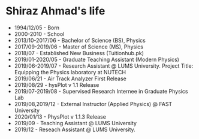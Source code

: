 Shiraz Ahmad's life
===============

- 1994/12/05 - Born
- 2000-2010 - School
- 2013/10-2017/06 - Bachelor of Science (BS), Physics
- 2017/09-2019/06 - Master of Science (MS), Physics
- 2018/07 - Established New Business (Tuitionhub.pk)
- 2019/01-2020/05 - Graduate Teaching Assistant (Modern Physics)
- 2019/06-2019/07 - Research Assistant @ LUMS University. Project Title: Equipping the Physics laboratory at NUTECH
- 2019/06/21 - Air Track Analyzer First Release
- 2019/08/29 - hysPlot v 1.1 Release
- 2019/07-2019/08 - Supervised Research Internee in Graduate Physics Lab
- 2019/08,2019/12 - External Instructor (Applied Physics) @ FAST University
- 2020/01/13 - PhysPlot v 1.1.3 Release
- 2019/09 - Teaching Assistant @ LUMS University
- 2019/12 - Reseach Assistant @ LUMS University.
